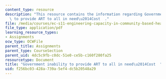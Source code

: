 ```yaml
---
content_type: resource
description: "This resource contains the information regarding Government inability\
  \ to provide ART to all in need\u2014Cost  ."
file: /media/courses/ec-s11-engineering-capacity-in-community-based-healthcare-fall-2005/f256bc03428a739a5ef4dc5b20548a29_MITEC_S11F05_hw2_a.pdf
file_type: application/pdf
learning_resource_types:
- Assignments
ocw_type: OCWFile
parent_title: Assignments
parent_type: CourseSection
parent_uid: 4dc5c9fb-c0dc-51e0-ce5b-c160f280fa25
resourcetype: Document
title: "Government inability to provide ART to all in need\u2014Cost  "
uid: f256bc03-428a-739a-5ef4-dc5b20548a29
---
```

